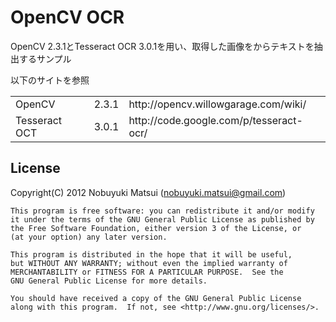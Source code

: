 OpenCV OCR
==========

OpenCV 2.3.1とTesseract OCR 3.0.1を用い、取得した画像をからテキストを抽出するサンプル

以下のサイトを参照
<table>
<tr>
<td>OpenCV</td><td>2.3.1</td><td>http://opencv.willowgarage.com/wiki/</td>
</tr>
<tr>
<td>Tesseract OCT</td><td>3.0.1</td><td>http://code.google.com/p/tesseract-ocr/</td>
</tr>
</table>

License
-------
Copyright(C) 2012 Nobuyuki Matsui (nobuyuki.matsui@gmail.com)

    This program is free software: you can redistribute it and/or modify
    it under the terms of the GNU General Public License as published by
    the Free Software Foundation, either version 3 of the License, or
    (at your option) any later version.

    This program is distributed in the hope that it will be useful,
    but WITHOUT ANY WARRANTY; without even the implied warranty of
    MERCHANTABILITY or FITNESS FOR A PARTICULAR PURPOSE.  See the
    GNU General Public License for more details.

    You should have received a copy of the GNU General Public License
    along with this program.  If not, see <http://www.gnu.org/licenses/>.


